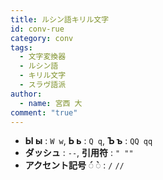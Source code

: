 ```yaml
---
title: ルシン語キリル文字
id: conv-rue
category: conv
tags:
  - 文字変換器
  - ルシン語
  - キリル文字
  - スラヴ語派
author:
  - name: 宮西 大
comment: "true"
---
```

- **Ы ы** : `W w`, **Ь ь** : `Q q`, **Ъ ъ** : `QQ qq`
- **ダッシュ** : `--`, **引用符** : `" ""`
- **アクセント記号 ◌́ ◌̀** : `/` `//`

<HLConverter src="/conv/rue.tsv" />
